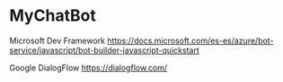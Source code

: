 # MyChatBot

Microsoft Dev Framework https://docs.microsoft.com/es-es/azure/bot-service/javascript/bot-builder-javascript-quickstart

Google DialogFlow https://dialogflow.com/
